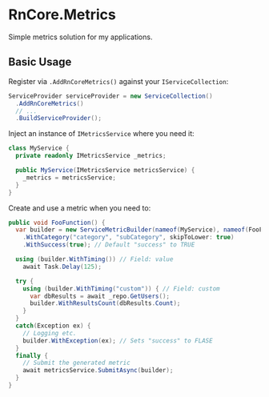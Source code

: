 # RnCore.Metrics

Simple metrics solution for my applications.

## Basic Usage

Register via `.AddRnCoreMetrics()` against your `IServiceCollection`:

```cs
ServiceProvider serviceProvider = new ServiceCollection()
  .AddRnCoreMetrics()
  // ...
  .BuildServiceProvider();
```

Inject an instance of `IMetricsService` where you need it:

```cs
class MyService {
  private readonly IMetricsService _metrics;

  public MyService(IMetricsService metricsService) {
    _metrics = metricsService;
  }
}
```

Create and use a metric when you need to:

```cs
public void FooFunction() {
  var builder = new ServiceMetricBuilder(nameof(MyService), nameof(FooFunction))
    .WithCategory("category", "subCategory", skipToLower: true)
    .WithSuccess(true); // Default "success" to TRUE

  using (builder.WithTiming()) // Field: value
    await Task.Delay(125);

  try {
    using (builder.WithTiming("custom")) { // Field: custom
      var dbResults = await _repo.GetUsers();
      builder.WithResultsCount(dbResults.Count);
    }
  }
  catch(Exception ex) {
    // Logging etc.
    builder.WithException(ex); // Sets "success" to FLASE
  }
  finally {
    // Submit the generated metric
    await metricsService.SubmitAsync(builder);
  }
}
```
